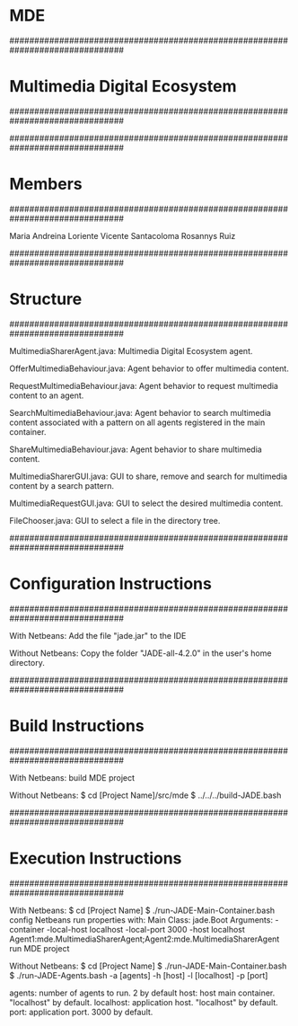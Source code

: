 MDE
===

###############################################################################
#                        Multimedia Digital Ecosystem                         #
###############################################################################

###############################################################################
# Members                                                                     #
###############################################################################

Maria Andreina Loriente
Vicente Santacoloma
Rosannys Ruiz

###############################################################################
# Structure                                                                   #
###############################################################################

MultimediaSharerAgent.java: 
	Multimedia Digital Ecosystem agent.

OfferMultimediaBehaviour.java: 
	Agent behavior to offer multimedia content.

RequestMultimediaBehaviour.java:
	Agent behavior to request multimedia content to an agent.

SearchMultimediaBehaviour.java:
	Agent behavior to search multimedia content associated with 
	a pattern on all agents registered in the main container.

ShareMultimediaBehaviour.java:
	Agent behavior to share multimedia content.

MultimediaSharerGUI.java:
	GUI to share, remove and search for multimedia content by a 
	search pattern.

MultimediaRequestGUI.java:
	GUI to select the desired multimedia content.

FileChooser.java:
	GUI to select a file in the directory tree.

###############################################################################
# Configuration Instructions                                                  #
###############################################################################

With Netbeans:
Add the file "jade.jar" to the IDE

Without Netbeans:
Copy the folder "JADE-all-4.2.0" in the user's home directory.

###############################################################################
# Build Instructions                                                          #
###############################################################################

With Netbeans:
build MDE project

Without Netbeans:
$ cd [Project Name]/src/mde
$ ../../../build-JADE.bash

###############################################################################
# Execution Instructions                                                      #
###############################################################################

With Netbeans:
$ cd [Project Name]
$ ./run-JADE-Main-Container.bash
config Netbeans run properties with:
	Main Class: jade.Boot
	Arguments: -container -local-host localhost -local-port 3000 -host localhost
			   Agent1:mde.MultimediaSharerAgent;Agent2:mde.MultimediaSharerAgent
run MDE project

Without Netbeans:
$ cd [Project Name]
$ ./run-JADE-Main-Container.bash
$ ./run-JADE-Agents.bash -a [agents] -h [host] -l [localhost] -p [port]

agents: number of agents to run. 2 by default
host: host main container. "localhost" by default.
localhost: application host. "localhost" by default.
port: application port. 3000 by default.
